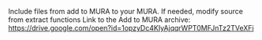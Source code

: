 Include files from add to MURA to your MURA. If needed, modify source from extract functions
Link to the Add to MURA archive: https://drive.google.com/open?id=1opzyDc4KIyAjqqrWPT0MFJnTz2TVeXFi
